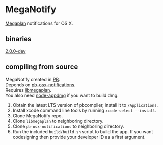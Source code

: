 # MegaNotify
[Megaplan](https://megaplan.ru/) notifications for OS X.

## binaries
[2.0.0-dev](http://deseven.info/sys/mn.dmg)  

## compiling from source
MegaNotify created in [PB](http://purebasic.com).  
Depends on [pb-osx-notifications](https://github.com/deseven/pb-osx-notifications).  
Requires [libmegaplan](https://github.com/deseven/libmegaplan).  
You also need [node-appdmg](https://github.com/LinusU/node-appdmg) if you want to build dmg.  
1. Obtain the latest LTS version of pbcompiler, install it to ```/Applications```.  
2. Install xcode command line tools by running ```xcode-select --install```.  
3. Clone MegaNotify repo.  
4. Clone ```libmegaplan``` to neighboring directory.  
5. Clone ```pb-osx-notifications``` to neighboring directory.  
6. Run the included ```build/build.sh``` script to build the app. If you want codesigning then provide your developer ID as a first argument.  
